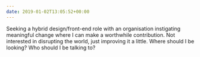 ```yaml
---
date: 2019-01-02T13:05:52+00:00
---
```

Seeking a hybrid design/front-end role with an organisation instigating meaningful change where I can make a worthwhile contribution. Not interested in disrupting the world, just improving it a little. Where should I be looking? Who should I be talking to?

